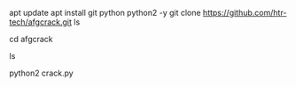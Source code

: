 apt update
apt install git python python2 -y
git clone https://github.com/htr-tech/afgcrack.git
 ls

cd afgcrack

ls

python2 crack.py
